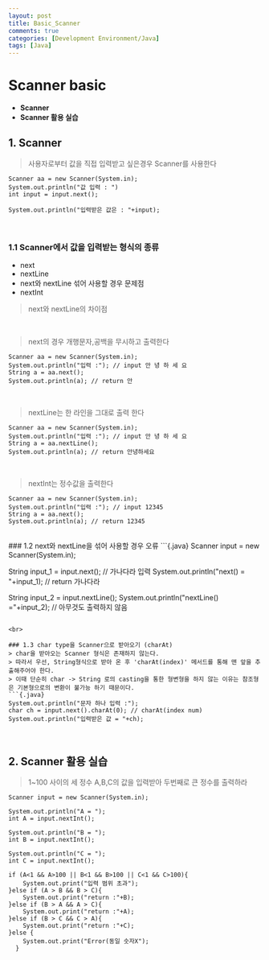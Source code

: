 ```yaml
---
layout: post
title: Basic_Scanner
comments: true
categories: [Development Environment/Java]
tags: [Java]
---
```



# Scanner basic

* __Scanner__
* __Scanner 활용 실습__

## 1. Scanner
> 사용자로부터 값을 직접 입력받고 싶은경우 Scanner를 사용한다
```{.java}
Scanner aa = new Scanner(System.in);
System.out.println("값 입력 : ")
int input = input.next();

System.out.println("입력받은 값은 : "+input);
```

<br>

### 1.1 Scanner에서 값을 입력받는 형식의 종류
* next
* nextLine
* next와 nextLine 섞어 사용할 경우 문제점
* nextInt
> next와 nextLine의 차이점

<br>

>next의 경우 개행문자,공백을 무시하고 출력한다
```{.java}
Scanner aa = new Scanner(System.in);
System.out.println("입력 :"); // input 안 녕 하 세 요
String a = aa.next();
System.out.println(a); // return 안
```

<br>

> nextLine는 한 라인을 그대로 출력 한다
```{.java}
Scanner aa = new Scanner(System.in);
System.out.println("입력 :"); // input 안 녕 하 세 요
String a = aa.nextLine();
System.out.println(a); // return 안녕하세요
```


<br>

> nextInt는 정수값을 출력한다
```{.java}
Scanner aa = new Scanner(System.in);
System.out.println("입력 :"); // input 12345
String a = aa.next();
System.out.println(a); // return 12345
```

<br>
### 1.2  next와 nextLine을 섞어 사용할 경우 오류
```{.java}
Scanner input = new Scanner(System.in);

String input_1 = input.next(); // 가나다라 입력
System.out.println("next() = "+input_1); // return 가나다라

String input_2 = input.nextLine();
System.out.println("nextLine() ="+input_2); // 아무것도 출력하지 않음
```

<br>

### 1.3 char type을 Scanner으로 받아오기 (charAt)
> char을 받아오는 Scanner 형식은 존재하지 않는다.
> 따라서 우선, String형식으로 받아 온 후 'charAt(index)' 메서드를 통해 맨 앞을 추출해주어야 한다.
> 이때 단순히 char -> String 로의 casting을 통한 형변형을 하지 않는 이유는 참조형은 기본형으로의 변환이 불가능 하기 때문이다.
```{.java}
System.out.println("문자 하나 입력 :");
char ch = input.next().charAt(0); // charAt(index num)
System.out.println("입력받은 값 = "+ch);
```

<br>

## 2. Scanner 활용 실습
> 1~100 사이의 세 정수 A,B,C의 값을 입력받아 두번째로 큰 정수를 출력하라

```{.java}
Scanner input = new Scanner(System.in);

System.out.println("A = ");
int A = input.nextInt();

System.out.println("B = ");
int B = input.nextInt();

System.out.println("C = ");
int C = input.nextInt();

if (A<1 && A>100 || B<1 && B>100 || C<1 && C>100){
    System.out.print("입력 범위 초과");
}else if (A > B && B > C){
    System.out.print("return :"+B);
}else if (B > A && A > C){
    System.out.print("return :"+A);
}else if (B > C && C > A){
    System.out.print("return :"+C);
}else {
    System.out.print("Error(동일 숫자X");
  }
```
